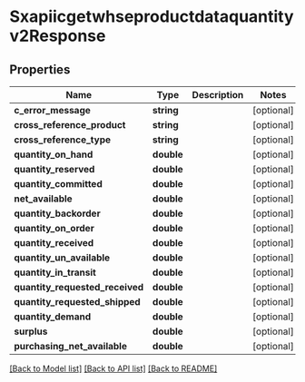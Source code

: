 # Sxapiicgetwhseproductdataquantityv2Response

## Properties
Name | Type | Description | Notes
------------ | ------------- | ------------- | -------------
**c_error_message** | **string** |  | [optional] 
**cross_reference_product** | **string** |  | [optional] 
**cross_reference_type** | **string** |  | [optional] 
**quantity_on_hand** | **double** |  | [optional] 
**quantity_reserved** | **double** |  | [optional] 
**quantity_committed** | **double** |  | [optional] 
**net_available** | **double** |  | [optional] 
**quantity_backorder** | **double** |  | [optional] 
**quantity_on_order** | **double** |  | [optional] 
**quantity_received** | **double** |  | [optional] 
**quantity_un_available** | **double** |  | [optional] 
**quantity_in_transit** | **double** |  | [optional] 
**quantity_requested_received** | **double** |  | [optional] 
**quantity_requested_shipped** | **double** |  | [optional] 
**quantity_demand** | **double** |  | [optional] 
**surplus** | **double** |  | [optional] 
**purchasing_net_available** | **double** |  | [optional] 

[[Back to Model list]](../README.md#documentation-for-models) [[Back to API list]](../README.md#documentation-for-api-endpoints) [[Back to README]](../README.md)


